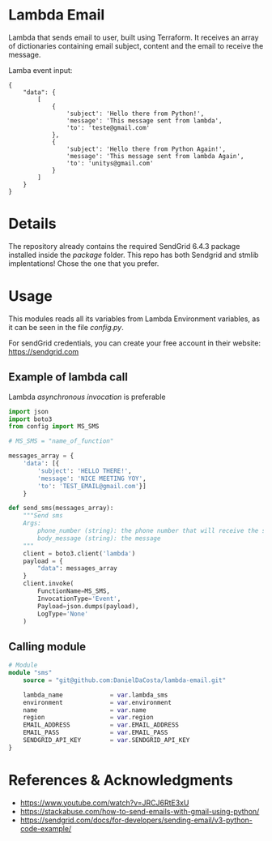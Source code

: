 # Lambda Email

Lambda that sends email to user, built using Terraform. It receives an array of dictionaries containing
email subject, content and the email to receive the message.

Lamba event input:

```
{
    "data": {
        [
            {
                'subject': 'Hello there from Python!',
                'message': 'This message sent from lambda',
                'to': 'teste@gmail.com'
            },
            {
                'subject': 'Hello there from Python Again!',
                'message': 'This message sent from lambda Again',
                'to': 'unitys@gmail.com'
            }
        ]
    }
}
```
# Details

The repository already contains the required SendGrid 6.4.3 package installed inside the *package* folder.
This repo has both Sendgrid and stmlib implentations! Chose the one that you prefer.

# Usage

This modules reads all its variables from Lambda Environment variables, as it can be seen in the file *config.py*.

For sendGrid credentials, you can create your free account in their website: https://sendgrid.com

## Example of lambda call

Lambda *asynchronous invocation* is preferable

```python
import json
import boto3
from config import MS_SMS

# MS_SMS = "name_of_function"

messages_array = {
    'data': [{
        'subject': 'HELLO THERE!',
        'message': 'NICE MEETING YOY',
        'to': 'TEST_EMAIL@gmail.com'}]
    }

def send_sms(messages_array):
    """Send sms
    Args:
        phone_number (string): the phone number that will receive the sms
        body_message (string): the message
    """
    client = boto3.client('lambda')
    payload = {
        "data": messages_array
    }
    client.invoke(
        FunctionName=MS_SMS,
        InvocationType='Event',
        Payload=json.dumps(payload),
        LogType='None'
    )

```

## Calling module

```terraform
# Module 
module "sms" 
    source = "git@github.com:DanielDaCosta/lambda-email.git"

    lambda_name             = var.lambda_sms
    environment             = var.environment
    name                    = var.name
    region                  = var.region
    EMAIL_ADDRESS           = var.EMAIL_ADDRESS
    EMAIL_PASS              = var.EMAIL_PASS
    SENDGRID_API_KEY        = var.SENDGRID_API_KEY
}
```

# References & Acknowledgments
- https://www.youtube.com/watch?v=JRCJ6RtE3xU
- https://stackabuse.com/how-to-send-emails-with-gmail-using-python/
- https://sendgrid.com/docs/for-developers/sending-email/v3-python-code-example/
